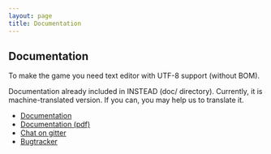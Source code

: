 ```yaml
---
layout: page
title: Documentation
---
```

## Documentation

To make the game you need text editor with UTF-8 support (without BOM).

Documentation already included in INSTEAD (doc/ directory). Currently, it is 
machine-translated version. If you can, you may help us to translate it.

* [Documentation](https://github.com/instead-hub/instead/blob/master/doc/stead3-en.md)
* [Documentation (pdf)](http://club.syscall.ru/s/download/stead3-en.pdf)
* [Chat on gitter](https://gitter.im/instead-hub/instead)
* [Bugtracker](https://github.com/instead-hub/instead/issues)
